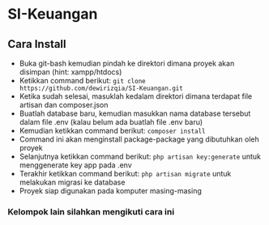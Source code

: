 # SI-Keuangan

## Cara Install

* Buka git-bash kemudian pindah ke direktori dimana proyek akan disimpan (hint: xampp/htdocs)
* Ketikkan command berikut: `git clone https://github.com/dewirizqia/SI-Keuangan.git`
* Ketika sudah selesai, masuklah kedalam direktori dimana terdapat file artisan dan composer.json
* Buatlah database baru, kemudian masukkan nama database tersebut dalam file .env (kalau belum ada buatlah file .env baru)
* Kemudian ketikkan command berikut: `composer install`
* Command ini akan menginstall package-package yang dibutuhkan oleh proyek
* Selanjutnya ketikkan command berikut: `php artisan key:generate` untuk menggenerate key app pada .env
* Terakhir ketikkan command berikut: `php artisan migrate` untuk melakukan migrasi ke database
* Proyek siap digunakan pada komputer masing-masing

### Kelompok lain silahkan mengikuti cara ini
